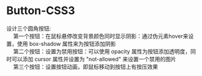 # Button-CSS3
设计三个圆角按钮:
    <br />&nbsp;&emsp;第一个按钮：在鼠标悬停改变背景颜色同时显示阴影：通过伪元素hover来设置，使用 box-shadow 属性来为按钮添加阴影
    <br />&nbsp;&emsp;第二个按钮：设置为禁用按钮：可以使用 opacity 属性为按钮添加透明度，同时可以添加 cursor 属性并设置为 "not-allowed" 来设置一个禁用的图片
    <br />&nbsp;&emsp;第三个按钮：设置按钮动画，即鼠标移动到按钮上有按压效果
